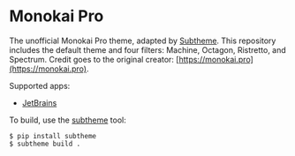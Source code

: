 # Monokai Pro

The unofficial Monokai Pro theme, adapted by [Subtheme](https://subtheme.pro). This repository includes the default theme and four filters: Machine, Octagon, Ristretto, and Spectrum. Credit goes to the original creator: [https://monokai.pro](https://monokai.pro).

Supported apps:
- [JetBrains](https://github.com/subtheme-pro/monokai-pro/tree/master/apps/jetbrains)

To build, use the [subtheme](https://github.com/subtheme-pro/subtheme) tool:

```shell script
$ pip install subtheme
$ subtheme build .
```
